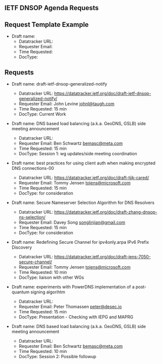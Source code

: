 ## IETF DNSOP Agenda Requests

## Request Template Example

*   Draft name:
    - Datatracker URL:
    - Requester Email:
    - Time Requested:
    - DocType:

## Requests

*   Draft name: draft-ietf-dnsop-generalized-notify
    - Datatracker URL: https://datatracker.ietf.org/doc/draft-ietf-dnsop-generalized-notify/
    - Requester Email: John Levine <johnl@taugh.com>
    - Time Requested: 15 min
    - DocType: Current Work


*   Draft name: DNS based load balancing (a.k.a. GeoDNS, GSLB) side meeting announcement
    - Datatracker URL:
    - Requester Email: Ben Schwartz <bemasc@meta.com>
    - Time Requested: 15 min
    - DocType: Session 1: wg updates/side meeting coordination

*   Draft name: best practices for using client auth when making encrypted DNS connections-00
    - Datatracker URL: https://datatracker.ietf.org/doc/draft-tjjk-cared/
    - Requester Email: Tommy Jensen <tojens@microsoft.com>
    - Time Requested: 15 min
    - DocType: for consideration

*   Draft name: Secure Nameserver Selection Algorithm for DNS Resolvers
    - Datatracker URL: https://datatracker.ietf.org/doc/draft-zhang-dnsop-ns-selection/
    - Requester Email: Davey Song <songlinjian@gmail.com>
    - Time Requested: 15 min
    - DocType: for consideration

*   Draft name: Redefining Secure Channel for ipv4only.arpa IPv6 Prefix Discovery
    - Datatracker URL: https://datatracker.ietf.org/doc/draft-jens-7050-secure-channel/
    - Requester Email: Tommy Jensen <tojens@microsoft.com>
    - Time Requested: 10 min
    - DocType: liaison with other WGs

*   Draft name: experiments with PowerDNS implementation of a post-quantum signing algorihtm
    - Datatracker URL:
    - Requester Email: Peter Thomassen <peter@desec.io>
    - Time Requested: 15 min
    - DocType: Presentation - Checking with IEPG and MAPRG

*   Draft name: DNS based load balancing (a.k.a. GeoDNS, GSLB) side meeting announcement
    - Datatracker URL:
    - Requester Email: Ben Schwartz <bemasc@meta.com>
    - Time Requested: 10 min
    - DocType: Session 2: Possible followup
